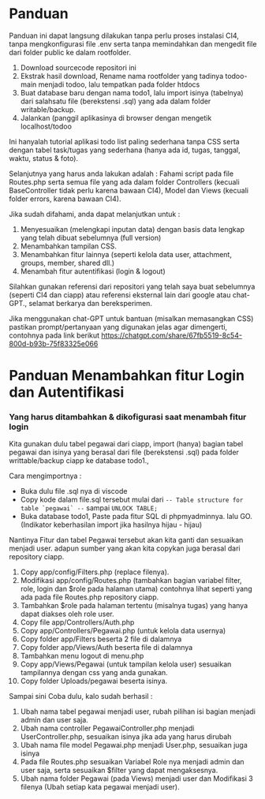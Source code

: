 # Panduan

Panduan ini dapat langsung dilakukan tanpa perlu proses instalasi CI4, tanpa mengkonfigurasi file .env serta tanpa memindahkan dan mengedit file dari folder public ke dalam rootfolder.

1. Download sourcecode repositori ini
2. Ekstrak hasil download, Rename nama rootfolder yang tadinya todoo-main menjadi todoo, lalu tempatkan pada folder htdocs
3. Buat database baru dengan nama todo1, lalu import isinya (tabelnya) dari salahsatu file (berekstensi .sql) yang ada dalam folder writable/backup.
4. Jalankan (panggil aplikasinya di browser dengan mengetik localhost/todoo

Ini hanyalah tutorial aplikasi todo list paling sederhana tanpa CSS serta dengan tabel task/tugas yang sederhana (hanya ada id, tugas, tanggal, waktu, status & foto).

Selanjutnya yang harus anda lakukan adalah : Fahami script pada file Routes.php serta semua file yang ada dalam folder Controllers (kecuali BaseController tidak perlu karena bawaan CI4), Model dan Views (kecuali folder errors, karena bawaan CI4).

Jika sudah difahami, anda dapat melanjutkan untuk :

1. Menyesuaikan (melengkapi inputan data) dengan basis data lengkap yang telah dibuat sebelumnya (full version)
2. Menambahkan tampilan CSS.
3. Menambahkan fitur lainnya (seperti kelola data user, attachment, groups, member, shared dll.)
4. Menambah fitur autentifikasi (login & logout)

Silahkan gunakan referensi dari repositori yang telah saya buat sebelumnya (seperti CI4 dan ciapp) atau referensi eksternal lain dari google atau chat-GPT., selamat berkarya dan bereksperimen.

Jika menggunakan chat-GPT untuk bantuan (misalkan memasangkan CSS) pastikan prompt/pertanyaan yang digunakan jelas agar dimengerti, contohnya pada link berikut https://chatgpt.com/share/67fb5519-8c54-800d-b93b-75f83325e066

# Panduan Menambahkan fitur Login dan Autentifikasi

### Yang harus ditambahkan & dikofigurasi saat menambah fitur login

Kita gunakan dulu tabel pegawai dari ciapp, import (hanya) bagian tabel pegawai dan isinya yang berasal dari file (berekstensi .sql) pada folder writtable/backup ciapp ke database todo1., 

Cara mengimportnya :
- Buka dulu file .sql nya di viscode
- Copy kode dalam file.sql tersebut mulai dari ``` -- Table structure for table `pegawai` -- ``` sampai ```UNLOCK TABLE;```
- Buka database todo1, Paste pada fitur SQL di phpmyadminnya. lalu GO. (Indikator keberhasilan import jika hasilnya hijau - hijau)

Nantinya Fitur dan tabel Pegawai tersebut akan kita ganti dan sesuaikan menjadi user. adapun sumber yang akan kita copykan juga berasal dari repository ciapp.

1. Copy app/config/Filters.php (replace filenya).
2. Modifikasi app/config/Routes.php (tambahkan bagian variabel filter, role, login dan $role pada halaman utama) contohnya lihat seperti yang ada pada file Routes.php repository ciapp.
3. Tambahkan $role pada halaman tertentu (misalnya tugas) yang hanya dapat diakses oleh role user.
4. Copy file app/Controllers/Auth.php
5. Copy app/Controllers/Pegawai.php (untuk kelola data usernya)
6. Copy folder app/Filters beserta 2 file di dalamnya
6. Copy folder app/Views/Auth beserta file di dalamnya
7. Tambahkan menu logout di menu.php
8. Copy app/Views/Pegawai (untuk tampilan kelola user) sesuaikan tampilannya dengan css yang anda gunakan.
9. Copy folder Uploads/pegawai beserta isinya.

Sampai sini Coba dulu, kalo sudah berhasil :

1. Ubah nama tabel pegawai menjadi user, rubah pilihan isi bagian menjadi admin dan user saja.
2. Ubah nama controller PegawaiController.php menjadi UserController.php, sesuaikan isinya jika ada yang harus dirubah
3. Ubah nama file model Pegawai.php menjadi User.php, sesuaikan juga isinya
4. Pada file Routes.php sesuaikan Variabel Role nya menjadi admin dan user saja, serta sesuaikan $filter yang dapat mengaksesnya.
5. Ubah nama folder Pegawai (pada Views) menjadi user dan Modifikasi 3 filenya (Ubah setiap kata pegawai menjadi user).
